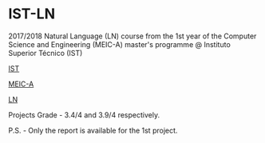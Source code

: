 # IST-LN

2017/2018 Natural Language (LN) course from the 1st year of the Computer Science and Engineering (MEIC-A) master's programme @ Instituto Superior Técnico (IST)

[IST](https://tecnico.ulisboa.pt/en/)

[MEIC-A](https://fenix.tecnico.ulisboa.pt/cursos/meic-a)

[LN](https://fenix.tecnico.ulisboa.pt/disciplinas/LN351795/2017-2018/1-semestre)

Projects Grade - 3.4/4 and 3.9/4 respectively.

P.S. - Only the report is available for the 1st project.
